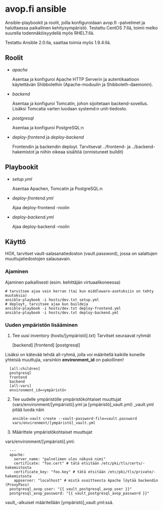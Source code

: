 avop.fi ansible
===============

Ansible-playbookit ja roolit, joilla konfiguroidaan avop.fi -palvelimet
ja haluttaessa paikallinen kehitysympäristö. Testattu CentOS 7:llä, toimii
melko suurella todennäköisyydellä myös RHEL7:llä.

Testattu Ansible 2.0:lla, saattaa toimia myös 1.9.4:llä.

Roolit
------

* *apache*

    Asentaa ja konfiguroi Apache HTTP Serverin ja autentikaatioon käytettävän
    Shibbolethin (Apache-moduulin ja Shibboleth-daemonin).
* *backend*

    Asentaa ja konfiguroi Tomcatin, johon sijoitetaan backend-sovellus. Lisäksi
    Tomcatia varten luodaan systemd:n unit-tiedosto.
* *postgresql*

    Asentaa ja konfiguroi PostgreSQL:n
* *deploy-frontend* ja *deploy-backend*

    Frontendin ja backendin deployt. Tarvitsevat ../frontend- ja
    ../backend-hakemistot ja niihin oikeaa sisältöä (onnistuneet buildit)

Playbookit
----------

  * *setup.yml*

    Asentaa Apachen, Tomcatin ja PostgreSQL:n
  * *deploy-frontend.yml*

    Ajaa deploy-frontend -roolin
  * *deploy-backend.yml*

    Ajaa deploy-backend -roolin

Käyttö
------

HOX, tarvitset vault-salasanatiedoston (vault.password), jossa on salattujen
muuttujatiedostojen salausavain.

### Ajaminen

Ajaminen paikallisesti (esim. kehittäjän virtuaalikoneessa)

    # tarvitsee ajaa vain kerran (tai kun middleware-asetuksiin on tehty muutoksia)
    ansible-playbook -i hosts/dev.txt setup.yml
    # deployt, tarvitsee ajaa kun buildeja
    ansible-playbook -i hosts/dev.txt deploy-frontend.yml
    ansible-playbook -i hosts/dev.txt deploy-backend.yml

### Uuden ympäristön lisääminen

1. Tee uusi inventory (hosts/[ympäristö].txt)
  Tarvitset seuraavat ryhmät
  
      [backend]
      [frontend]
      [postgresql]

  Lisäksi on kätevää tehdä all-ryhmä, jolla voi määritellä kaikille koneille
  yhteisiä muuttujia, varsinkin **environment_id** on pakollinen!

      [all:children]
      postgresql
      frontend
      backend
      [all:vars]
      environment_id=<ympäristö>

2. Tee uudelle ympäristölle ympäristökohtaiset muuttujat
   (vars/environment/[ympäristö].yml ja [ympäristö]_vault.yml)
   _vault.yml pitää luoda näin

   `ansible-vault create --vault-password-file=vault.password vars/environment/[ympäristö]_vault.yml`
   
3. Määrittele ympäristökohtaiset muuttujat

  vars/environment/[ympäristö].yml:
  
      ---
      apache:
        server_name: "palvelimen ulos näkyvä nimi"
        certificate: "foo.cert" # tätä etsitään /etc/pki/tls/certs/-hakemistosta
        certificate_key: "foo.key" # tätä etsitään /etc/pki/tls/private/-hakemistosta
        appserver: "localhost" # mistä osoitteesta Apache löytää backendin (ProxyPass)
      postgresql_avop_user: "{{ vault_postgresql_avop_user }}"
      postgresql_avop_password: "{{ vault_postgresql_avop_password }}"
      
  vault_-alkuiset määritellään [ympäristö]_vault.yml:ssä.
